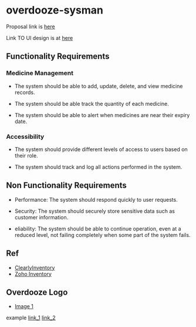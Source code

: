 # overdooze-sysman

Proposal link is [here](https://umpedumy-my.sharepoint.com/:w:/g/personal/tg21027_student_umpsa_edu_my/Ea6XilLVHbZPsLvOMnfvUjkB7n7Xqrf3a_YMZOB6OyelsQ?e=aHAtLY)

Link TO UI design is at [here](https://www.figma.com/design/82uZVEZAyQss5nNs96qjg4/Untitled?m=dev&node-id=0%3A1&t=xPZehtkLVWTyN9U4-1)


## Functionality Requirements
### Medicine Management 

- The system should be able to add, update, delete, and view medicine records. 

- The system should be able track the quantity of each medicine. 

- The system should be able to alert when medicines are near their expiry date.

### Accessibility 

- The system should provide different levels of access to users based on their role. 

- The system should track and log all actions performed in the system. 


## Non Functionality Requirements

- Performance: The system should respond quickly to user requests.
   
- Security: The system should securely store sensitive data such as customer information.
   
- eliability: The system should be able to continue operation, even at a reduced level, not failing completely when some part of the system fails.



## Ref
- [ClearlyInventory](https://clearlyinventory.com/)
- [Zoho Inventory](https://www.zoho.com/inventory/inventory-software-demo/#/inventory/items)

## Overdooze Logo
- [Image 1](https://copilot.microsoft.com/images/create/a-logo-that-combines-elements-of-medicine-and-slee/1-6642de6f179f4e678646dad3a3ee9e14?id=YkKyRSfr%2f0QDkNcLecWOlA%3d%3d&view=detailv2&idpp=genimg&idpclose=1&thId=OIG1.rMG1zockodOpHD90unh4&FORM=SYDBIC)

example [link_1](http://suspace.su.edu.bd/bitstream/handle/123456789/619/CSE-230124.pdf?sequence=1)
            [link_2](https://www.academia.edu/42174572/DESIGN_AND_IMPLEMENTATION_OF_AN_ONLINE_PHARMACY_MANAGEMENT_SYSTEM)
